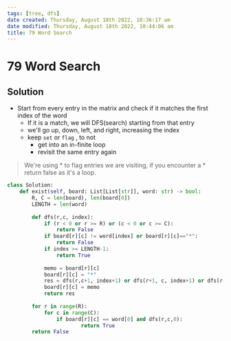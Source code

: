 ```yaml
---
tags: [tree, dfs]
date created: Thursday, August 18th 2022, 10:36:17 am
date modified: Thursday, August 18th 2022, 10:44:06 am
title: 79 Word Search
---
```


# 79 Word Search

## Solution

- Start from every entry in the matrix and check if it matches the first index of the word
	- If it is a match, we will DFS(search) starting from that entry
	- we'll go up, down, left, and right, increasing the index
	- keep `set` or `flag` , to not
		- get into an in-finite loop
		- revisit the same entry again

> We're using * to flag entries we are visiting, if you encounter a * return false as it's a loop.

```python
class Solution:
    def exist(self, board: List[List[str]], word: str) -> bool:
        R, C = len(board), len(board[0])
        LENGTH = len(word)
        
        def dfs(r,c, index):
            if (r < 0 or r >= R) or (c < 0 or c >= C):
                return False
            if board[r][c] != word[index] or board[r][c]=="*":
                return False
            if index >= LENGTH-1: 
                return True
            
            memo = board[r][c]
            board[r][c] = "*"
            res = dfs(r,c+1, index+1) or dfs(r+1, c, index+1) or dfs(r-1, c, index+1) or dfs(r,c-1,index+1)
            board[r][c] = memo
            return res
        
        for r in range(R):
            for c in range(C):
                if board[r][c] == word[0] and dfs(r,c,0):
                        return True
        return False
```
